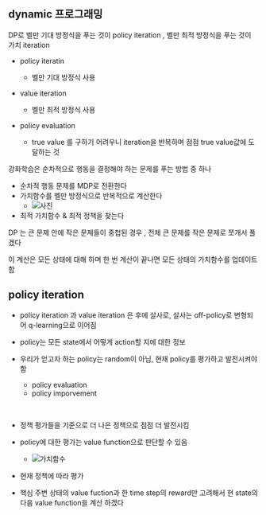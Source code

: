 ## dynamic 프로그래밍

DP로 벨만 기대 방정식을 푸는 것이 policy iteration , 벨만 최적 방정식을 푸는 것이 가치 iteration

- policy iteratin
  - 벨만 기대 방정식 사용 

- value iteration
  - 벨만 최적 방정식 사용
- policy evaluation
  - true value 를 구하기 어려우니 iteration을 반복하며 점점 true value값에 도달하는 것



강화학습은 순차적으로 행동을 결정해야 하는 문제를 푸는 방법 중 하나

- 순차적 행동 문제를 MDP로 전환한다
- 가치함수를 벨만 방정식으로 반복적으로 계산한다
  - ![사진](https://raw.githubusercontent.com/zoomKoding/zoomKoding.github.io/source/assets/_posts/RL1-16.png)
- 최적 가치함수 & 최적 정책을 찾는다



DP 는 큰 문제 안에 작은 문제들이 중첩된 경우 , 전체 큰 문제를 작은 문제로 쪼개서 풀겠다

이 계산은 모든 상태에 대해 하며 한 번 계산이 끝나면 모든 상태의 가치함수를 업데이트 함



## policy iteration

- policy iteration 과 value iteration 은 후에 살사로, 살사는 off-policy로 변형되어 q-learning으로 이어짐

- policy는 모든 state에서 어떻게 action할 지에 대한 정보
- 우리가 얻고자 하는 policy는 random이 아님, 현재 policy를 평가하고 발전시켜야 함
  - policy evaluation
  - policy imporvement

<br>

- 정책 평가들을 기준으로 더 나은 정책으로 점점 더 발전시킴
- policy에 대한 평가는 value function으로 판단할 수 있음
  - ![가치함수](https://raw.githubusercontent.com/zoomKoding/zoomKoding.github.io/source/assets/_posts/RL1-13.png)

- 현재 정책에 따라 평가

- 핵심 주변 상태의 value fuction과 한 time step의 reward만 고려해서 현 state의 다음 value function을 계산 하겠다